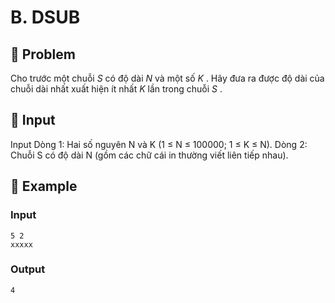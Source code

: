 # B. DSUB

## 📖 Problem

Cho trước một chuỗi
$S$
có độ dài
$N$
và một số
$K$
. Hãy đưa ra được độ dài của chuỗi dài nhất xuất hiện ít nhất
$K$
lần trong chuỗi
$S$
.


## 🧩 Input

Input
Dòng 1: Hai số nguyên N và K (1 ≤ N ≤ 100000; 1 ≤ K ≤ N).
Dòng 2: Chuỗi S có độ dài N (gồm các chữ cái in thường viết liên tiếp nhau).


## 🧠 Example

### Input

```text
5 2
xxxxx
```

### Output

```text
4
```


